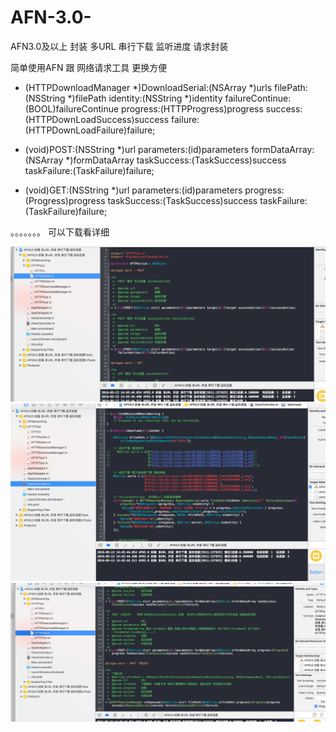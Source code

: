 # AFN-3.0-
AFN3.0及以上 封装 多URL 串行下载 监听进度 请求封装  

简单使用AFN 跟 网络请求工具  更换方便


+ (HTTPDownloadManager *)DownloadSerial:(NSArray *)urls
filePath:(NSString *)filePath
identity:(NSString *)identity
failureContinue:(BOOL)failureContinue
progress:(HTTPProgress)progress
success:(HTTPDownLoadSuccess)success
failure:(HTTPDownLoadFailure)failure;

+ (void)POST:(NSString *)url parameters:(id)parameters formDataArray:(NSArray *)formDataArray taskSuccess:(TaskSuccess)success taskFailure:(TaskFailure)failure;

+ (void)GET:(NSString *)url parameters:(id)parameters progress:(Progress)progress taskSuccess:(TaskSuccess)success taskFailure:(TaskFailure)failure;

。。。。。。。 可以下载看详细

![CarouselView in action](icon1.png)
![CarouselView in action](icon2.png)
![CarouselView in action](icon3.png)